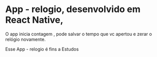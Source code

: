 # App - relogio, desenvolvido em React Native,

O app inicia contagem , pode salvar o tempo que vc apertou e zerar o relógio novamente.

Esse App - relogio é fins a Estudos
